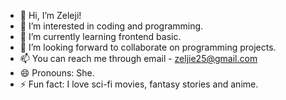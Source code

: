 - 👋 Hi, I’m Zeleji!
- 👀 I’m interested in coding and programming.
- 🌱 I’m currently learning frontend basic.
- 💞️ I’m looking forward to collaborate on programming projects.
- 📫 You can reach me through email - zeljie25@gmail.com
- 😄 Pronouns: She.
- ⚡ Fun fact: I love sci-fi movies, fantasy stories and anime.  

<!---
Zeleji/Zeleji is a ✨ special ✨ repository because its `README.md` (this file) appears on your GitHub profile.
You can click the Preview link to take a look at your changes.
--->
